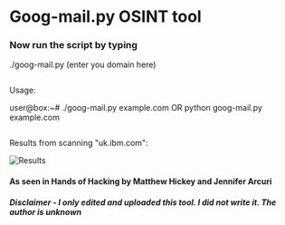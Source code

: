 # Goog-mail.py OSINT tool

### Now run the script by typing

./goog-mail.py (enter you domain here)

```
```

Usage:

user@box:~# ./goog-mail.py example.com OR python goog-mail.py example.com

```
```

Results from scanning "uk.ibm.com":

![Results](https://github.com/BushidoUK/Goog-mail/blob/main/Screenshot%202021-04-03%20131716.png)

#### As seen in Hands of Hacking by Matthew Hickey and Jennifer Arcuri

##### Disclaimer - I only edited and uploaded this tool. I did not write it. The author is unknown
